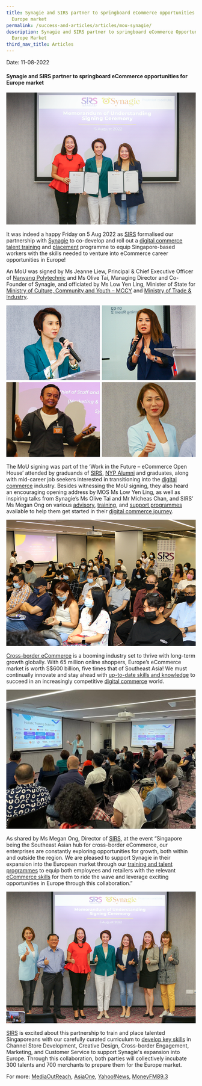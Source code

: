 ```yaml
---
title: Synagie and SIRS partner to springboard eCommerce opportunities for
  Europe market
permalink: /success-and-articles/articles/mou-synagie/
description: Synagie and SIRS partner to springboard eCommerce Opportunities for
  Europe Market
third_nav_title: Articles
---
```


Date: 11-08-2022

<h4>Synagie and SIRS partner to springboard eCommerce opportunities for Europe market</h4>

![MOU signed by Jeanne Liew PCEO NYP and Olive Tai MD Synagie, witnessed by MOS Low Yen Ling](/images/blog/20220811_mou_synagie_1.png)

It was indeed a happy Friday on 5 Aug 2022 as [SIRS](https://www.facebook.com/SIRSNYP) formalised our partnership with [Synagie](https://www.linkedin.com/company/synagie/) to co-develop and roll out a [digital commerce](https://www.sirs.edu.sg/digital-programmes) [talent training](https://www.sirs.edu.sg/about-us/our-partners) and [placement](https://www.sirs.edu.sg/services/career-services) programme to equip Singapore-based workers with the skills needed to venture into eCommerce career opportunities in Europe! 

An MoU was signed by Ms Jeanne Liew, Principal & Chief Executive Officer of [Nanyang Polytechnic](https://www.facebook.com/nanyangpoly) and Ms Olive Tai, Managing Director and Co-Founder of Synagie, and officiated by Ms Low Yen Ling, Minister of State for [Ministry of Culture, Community and Youth – MCCY](https://www.facebook.com/MCCYsg) and [Ministry of Trade & Industry](https://www.facebook.com/MTISingapore). 

![Speakers MOS Low Yen Ling, Olive Tai Synagie, Michaes Synagie and Megan Ong SIRS](/images/blog/20220811_mou_synagie_2.png)

The MoU signing was part of the ‘Work in the Future – eCommerce Open House’ attended by graduands of [SIRS](https://www.facebook.com/SIRSNYP ), [NYP Alumni](https://www.facebook.com/NYP.Alumni) and graduates, along with mid-career job seekers interested in transitioning into the [digital commerce](https://www.sirs.edu.sg/digital-programmes/masterclasses-and-workshops/digital-commerce-visual) industry. Besides witnessing the MoU signing, they also heard an encouraging opening address by MOS Ms Low Yen Ling, as well as inspiring talks from Synagie’s Ms Olive Tai and Mr Micheas Chan, and SIRS’ Ms Megan Ong on various [advisory](https://www.sirs.edu.sg/services/career-services), [training](https://www.sirs.edu.sg/digital-programmes), and [support programmes](https://www.sirs.edu.sg/services/career-services) available to help them get started in their [digital commerce journey](https://www.sirs.edu.sg/digital-programmes/masterclasses-and-workshops/digital-commerce-operations).

![SIRS x Synagie MoU and Open House 5 Aug 2022](/images/blog/20220811_mou_synagie_3.jpeg)

[Cross-border eCommerce](https://www.sirs.edu.sg/digital-programmes/certified-digital-productivity-consultant) is a booming industry set to thrive with long-term growth globally. With 65 million online shoppers, Europe’s eCommerce market is worth S$600 billion, five times that of Southeast Asia! We must continually innovate and stay ahead with [up-to-date skills and knowledge](https://www.sirs.edu.sg/about-us/our-partners) to succeed in an increasingly competitive [digital commerce](https://www.sirs.edu.sg/digital-programmes) world.

![Megan Ong SIRS holistic training solutions](/images/blog/20220811_mou_synagie_4.jpeg)

As shared by Ms Megan Ong, Director of [SIRS](https://www.facebook.com/SIRSNYP), at the event “Singapore being the Southeast Asian hub for cross-border eCommerce, our enterprises are constantly exploring opportunities for growth, both within and outside the region. We are pleased to support Synagie in their expansion into the European market through our [training and talent programmes](https://www.sirs.edu.sg/services/career-services) to equip both employees and retailers with the relevant [eCommerce skills](https://www.sirs.edu.sg/digital-programmes/masterclasses-and-workshops/digital-commerce-operations) for them to ride the wave and leverage exciting opportunities in Europe through this collaboration.”

![Megan SIRS, Tan Jek Min NYP, Jeannie Liew NYP, MOS Low Yen Ling, Olive Tai Synagie](/images/blog/20220811_mou_synagie_5.png)

[SIRS](https://www.facebook.com/SIRSNYP) is excited about this partnership to train and place talented Singaporeans with our carefully curated curriculum to [develop key skills](https://www.sirs.edu.sg/digital-programmes/masterclasses-and-workshops/digital-commerce-operations) in Channel Store Development, Creative Design, Cross-border Engagement, Marketing, and Customer Service to support Synagie's expansion into Europe. Through this collaboration, both parties will collectively incubate 300 talents and 700 merchants to prepare them for the Europe market. 

For more: [MediaOutReach](https://www.media-outreach.com/news/singapore/2022/08/08/155178/synagie-and-singapore-institute-of-retail-studies-partner-to-springboard-ecommerce-career-opportunities-in-european-market/), [AsiaOne](https://www.asiaone.com/business/synagie-and-singapore-institute-retail-studies-partner-springboard-ecommerce-career), [Yahoo!News](https://sg.news.yahoo.com/synagie-singapore-institute-retail-studies-071500892.html), [MoneyFM89.3](https://www.moneyfm893.sg/media-outreach/synagie-and-singapore-institute-of-retail-studies-partner-to-springboard-ecommerce-career-opportunities-in-european-market-9357/)